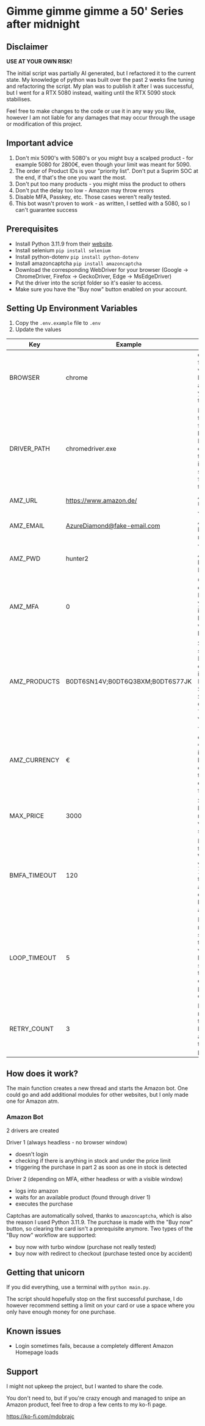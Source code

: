 # Gimme gimme gimme a 50' Series after midnight

## Disclaimer

**USE AT YOUR OWN RISK!**

The initial script was partially AI generated, but I refactored it to the current state.
My knowledge of python was built over the past 2 weeks fine tuning and refactoring the script.
My plan was to publish it after I was successful, but I went for a RTX 5080 instead, waiting until the RTX 5090 stock stabilises.

Feel free to make changes to the code or use it in any way you like, however I am not liable for any damages that may occur through the usage or modification of this project.

## Important advice

1. Don't mix 5090's with 5080's or you might buy a scalped product - for example 5080 for 2800€, even though your limit was meant for 5090.
2. The order of Product IDs is your "priority list". Don't put a Suprim SOC at the end, if that's the one you want the most.
3. Don't put too many products - you might miss the product to others
4. Don't put the delay too low - Amazon may throw errors
5. Disable MFA, Passkey, etc. Those cases weren't really tested.
6. This bot wasn't proven to work - as written, I settled with a 5080, so I can't guarantee success

## Prerequisites

- Install Python 3.11.9 from their [website](https://www.python.org/downloads/).
- Install selenium `pip install selenium`
- Install python-dotenv `pip install python-dotenv`
- Install amazoncaptcha `pip install amazoncaptcha`
- Download the corresponding WebDriver for your browser (Google -> ChromeDriver, Firefox -> GeckoDriver, Edge -> MsEdgeDriver)
- Put the driver into the script folder so it's easier to access.
- Make sure you have the "Buy now" button enabled on your account.

## Setting Up Environment Variables

1. Copy the `.env.example` file to `.env`
2. Update the values

| Key          | Example                          | Meaning                                                                                             |
| ------------ | -------------------------------- | --------------------------------------------------------------------------------------------------- |
| BROWSER      | chrome                           | chrome, firefox - which browser and driver you want to use                                          |
| DRIVER_PATH  | chromedriver.exe                 | Path to the driver for your browser. In the example the driver is in the same folder as the script. |
| AMZ_URL      | https://www.amazon.de/           | Amazon URL                                                                                          |
| AMZ_EMAIL    | AzureDiamond@fake-email.com      | Your Amazon login E-mail.                                                                           |
| AMZ_PWD      | hunter2                          | Your Amazon login Password.                                                                         |
| AMZ_MFA      | 0                                | 0 if you don't use MFA, 1 if you do. If it's 0 the browser will run headless.                       |
| AMZ_PRODUCTS | B0DT6SN14V;B0DT6Q3BXM;B0DT6S77JK | Semicolon separated IDs. The example is for the MSI 5090 Suprim SOC, Gaming Trio, Ventus.           |
| AMZ_CURRENCY | €                                | The currency: €, $ - important because otherwise the price can't be found.                          |
| MAX_PRICE    | 3000                             | Set your limit how much you want to spend.                                                          |
| BMFA_TIMEOUT | 120                              | Bank MFA timeout. With 120 you have 2 minutes time to approve on your banking app.                  |
| LOOP_TIMEOUT | 5                                | How many seconds the loop waits, before starting the next check / purchase cycle                    |
| RETRY_COUNT  | 3                                | How many times the bot attempts to buy a product                                                    |

## How does it work?

The main function creates a new thread and starts the Amazon bot.
One could go and add additional modules for other websites, but I only made one for Amazon atm.

### Amazon Bot

2 drivers are created

Driver 1 (always headless - no browser window)

- doesn't login
- checking if there is anything in stock and under the price limit
- triggering the purchase in part 2 as soon as one in stock is detected

Driver 2 (depending on MFA, either headless or with a visible window)

- logs into amazon
- waits for an available product (found through driver 1)
- executes the purchase

Captchas are automatically solved, thanks to `amazoncaptcha`, which is also the reason I used Python 3.11.9.
The purchase is made with the "Buy now" button, so clearing the card isn't a prerequisite anymore.
Two types of the "Buy now" workflow are supported:

- buy now with turbo window (purchase not really tested)
- buy now with redirect to checkout (purchase tested once by accident)

## Getting that unicorn

If you did everything, use a terminal with `python main.py`.

The script should hopefully stop on the first successful purchase, I do however recommend setting a limit on your card or use a space where you only have enough money for one purchase.

## Known issues

- Login sometimes fails, because a completely different Amazon Homepage loads

## Support

I might not upkeep the project, but I wanted to share the code.

You don't need to, but if you're crazy enough and managed to snipe an Amazon product, feel free to drop a few cents to my ko-fi page.

https://ko-fi.com/mdobrajc
